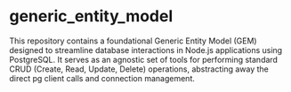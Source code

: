 # generic_entity_model
This repository contains a foundational Generic Entity Model (GEM) designed to streamline database interactions in Node.js applications using PostgreSQL. It serves as an agnostic set of tools for performing standard CRUD (Create, Read, Update, Delete) operations, abstracting away the direct pg client calls and connection management.
